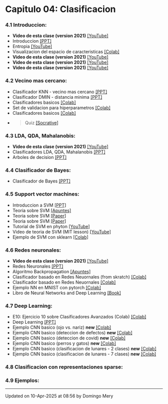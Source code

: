 
# Capitulo 04: Clasificacion
### 4.1 Introduccion:
* **Video de esta clase (version 2021)** [[YouTube]](https://youtu.be/OYrI_O7n5mE)
* Introduccion [[PPT]](https://github.com/domingomery/patrones/blob/master/clases/Cap04_Clasificacion/presentations/PAT04_intro.pptx)
* Entropia [[YouTube]](https://youtu.be/9r7FIXEAGvs)
* Visualizacion del espacio de caracteristicas [[Colab]](https://drive.google.com/file/d/1BnBLAYW-3DLT1KAbD-0x2Mx3hN4nJbA4)
* **Video de esta clase (version 2021)** [[YouTube]](https://youtu.be/gMUjrOFHYGQ)
* **Video de esta clase (version 2021)** [[YouTube]](https://youtu.be/4iE5QzmR7V4)
* **Video de esta clase (version 2021)** [[YouTube]](https://youtu.be/HheWr3LVta4)
### 4.2 Vecino mas cercano:
* Clasificador KNN - vecino mas cercano [[PPT]](https://github.com/domingomery/patrones/blob/master/clases/Cap04_Clasificacion/presentations/PAT04_KNN.pptx)
* Clasificador DMIN - distancia minima [[PPT]](https://github.com/domingomery/patrones/blob/master/clases/Cap04_Clasificacion/presentations/PAT04_dmin.pptx)
* Clasificadores basicos [[Colab]](https://drive.google.com/file/d/1aUqwwueR5dG2_yZ5gGN_NOSppqsvkoaW)
* Set de validacion para hiperparametros [[Colab]](https://drive.google.com/file/d/1xIaz5MQgA3F1-vsr5aF0vXo2uqxigm0I)
* Clasificadores basicos [[Colab]](https://drive.google.com/file/d/1aUqwwueR5dG2_yZ5gGN_NOSppqsvkoaW)
* > Quiz [[Socrative]](http://www.socrative.com)
### 4.3 LDA, QDA, Mahalanobis:
* **Video de esta clase (version 2021)** [[YouTube]](https://youtu.be/6nW43kyZUhY)
* Clasificadores LDA, QDA, Mahalanobis [[PPT]](https://github.com/domingomery/patrones/blob/master/clases/Cap04_Clasificacion/presentations/PAT04_LDA.pptx)
* Arboles de decision [[PPT]](https://github.com/domingomery/patrones/blob/master/clases/Cap04_Clasificacion/presentations/PAT04_Trees.pptx)
### 4.4 Clasificador de Bayes:
* Clasificador de Bayes [[PPT]](https://github.com/domingomery/patrones/blob/master/clases/Cap04_Clasificacion/presentations/PAT04_Bayes.pptx)
### 4.5 Support vector machines:
* Introduccion a SVM [[PPT]](https://github.com/domingomery/patrones/blob/master/clases/Cap04_Clasificacion/presentations/PAT04_SVM.pptx)
* Teoria sobre SVM [[Apuntes]](https://github.com/domingomery/patrones/blob/master/clases/Cap04_Clasificacion/presentations/PAT04_SVM_new.pdf)
* Teoria sobre SVM [[Paper]](https://github.com/domingomery/patrones/blob/master/clases/Cap04_Clasificacion/presentations/PAT04_SVM_Theory.pdf)
* Teoria sobre SVM [[Paper]](https://github.com/domingomery/patrones/blob/master/clases/Cap04_Clasificacion/papers/PAT04_SupportVectorMachines.pdf)
* Tutorial de SVM en phyton [[YouTube]](https://www.youtube.com/watch?v=N1vOgolbjSc)
* Video de teoria de SVM (MIT lesson) [[YouTube]](https://www.youtube.com/watch?v=_PwhiWxHK8o)
* Ejemplo de SVM con sklearn [[Colab]](https://drive.google.com/file/d/1y26nAEUEiiahHx92_jAMrBWipwFZ5BSP)
### 4.6 Redes neuronales:
* **Video de esta clase (version 2021)** [[YouTube]](https://youtu.be/GlMKLvTJ1e0)
* Redes Neuronales [[PPT]](https://github.com/domingomery/patrones/blob/master/clases/Cap04_Clasificacion/presentations/PAT04_NeuralNetworks.pptx)
* Algoritmo Backpropagation [[Apuntes]](https://github.com/domingomery/patrones/blob/master/clases/Cap04_Clasificacion/presentations/PAT04_BackPropagation.pdf)
* Clasificador basado en Redes Neuornales (from skratch) [[Colab]](https://drive.google.com/file/d/1Kq95OH9Vnu-prrhYeThaq6pDnupfEDOD/view)
* Clasificador basado en Redes Neuornales [[Colab]](https://drive.google.com/file/d/1mt1zthdKhgjqcb5D5Rk-j6QIzOxt5itr)
* Ejemplo NN en MNIST con pytorch [[Colab]](https://drive.google.com/file/d/15G9Xm0Pz4g3fXlgqnVqCEpzdqv6ghItN)
* Libro de Neural Networks and Deep Learning [[Book]](https://link.springer.com/book/10.1007%2F978-3-319-94463-0)
### 4.7 Deep Learning:
* E10: Ejercicio 10 sobre Clasificadores Avanzados (Colab) [[Colab]](https://colab.research.google.com/drive/osssso)
* Deep Learning [[PPT]](https://github.com/domingomery/patrones/blob/master/clases/Cap04_Clasificacion/presentations/PAT04_DeepLearning.pptx)
* Ejemplo CNN basico (ojo vs. nariz) **new** [[Colab]](https://drive.google.com/file/d/1zXkffKtspfIrLIdxLeEGx0uxeSnyd0B-/view)
* Ejemplo CNN basico (deteccion de defectos) **new** [[Colab]](https://drive.google.com/file/d/1g5hjIdQW0q-xH6g0a2uCaRTET0ngEIyi)
* Ejemplo CNN basico (deteccion de covid) **new** [[Colab]](https://drive.google.com/file/d/1w1TzZQaN7d3CyfAV7fUklRXdSPTv3Dfh)
* Ejemplo CNN basico (perros y gatos) **new** [[Colab]](https://drive.google.com/file/d/1SfwPxAV46KrFOIs0546fSSIKgEwPXYCO)
* Ejemplo CNN basico (clasificacion de lunares - 2 clases) **new** [[Colab]](https://drive.google.com/file/d/1wvbWbDkdIyJ_JW9OcloE-s4dH5OH6knd)
* Ejemplo CNN basico (clasificacion de lunares - 7 clases) **new** [[Colab]](https://drive.google.com/file/d/1E5IvgFQK_IJd08CjEgp-fISF6jOklDYS)
### 4.8 Clasificacion con representaciones sparse:
### 4.9 Ejemplos:
---


Updated on 10-Apr-2025 at 08:56 by Domingo Mery
